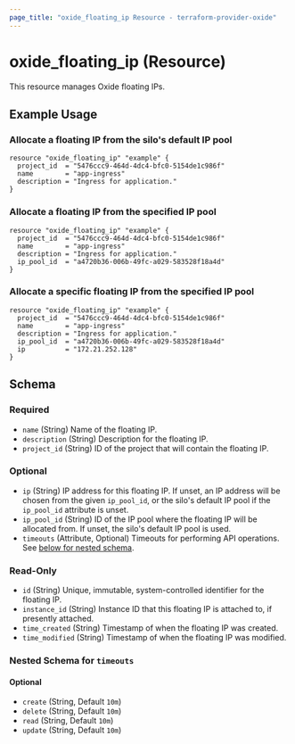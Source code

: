 ```yaml
---
page_title: "oxide_floating_ip Resource - terraform-provider-oxide"
---
```


# oxide_floating_ip (Resource)

This resource manages Oxide floating IPs.

## Example Usage

### Allocate a floating IP from the silo's default IP pool

```hcl
resource "oxide_floating_ip" "example" {
  project_id  = "5476ccc9-464d-4dc4-bfc0-5154de1c986f"
  name        = "app-ingress"
  description = "Ingress for application."
}
```

### Allocate a floating IP from the specified IP pool 

```hcl
resource "oxide_floating_ip" "example" {
  project_id  = "5476ccc9-464d-4dc4-bfc0-5154de1c986f"
  name        = "app-ingress"
  description = "Ingress for application."
  ip_pool_id  = "a4720b36-006b-49fc-a029-583528f18a4d"
}
```

### Allocate a specific floating IP from the specified IP pool

```hcl
resource "oxide_floating_ip" "example" {
  project_id  = "5476ccc9-464d-4dc4-bfc0-5154de1c986f"
  name        = "app-ingress"
  description = "Ingress for application."
  ip_pool_id  = "a4720b36-006b-49fc-a029-583528f18a4d"
  ip          = "172.21.252.128"
}
```

## Schema

### Required

- `name` (String) Name of the floating IP.
- `description` (String) Description for the floating IP.
- `project_id` (String) ID of the project that will contain the floating IP.

### Optional

- `ip` (String) IP address for this floating IP. If unset, an IP address will be chosen from the given `ip_pool_id`, or the silo's default IP pool if the `ip_pool_id` attribute is unset.
- `ip_pool_id` (String) ID of the IP pool where the floating IP will be allocated from. If unset, the silo's default IP pool is used.
- `timeouts` (Attribute, Optional) Timeouts for performing API operations. See [below for nested schema](#nestedatt--timeouts).

### Read-Only

- `id` (String) Unique, immutable, system-controlled identifier for the floating IP.
- `instance_id` (String) Instance ID that this floating IP is attached to, if presently attached.
- `time_created` (String) Timestamp of when the floating IP was created.
- `time_modified` (String) Timestamp of when the floating IP was modified.

<a id="nestedatt--timeouts"></a>

### Nested Schema for `timeouts`

#### Optional

- `create` (String, Default `10m`)
- `delete` (String, Default `10m`)
- `read` (String, Default `10m`)
- `update` (String, Default `10m`)
